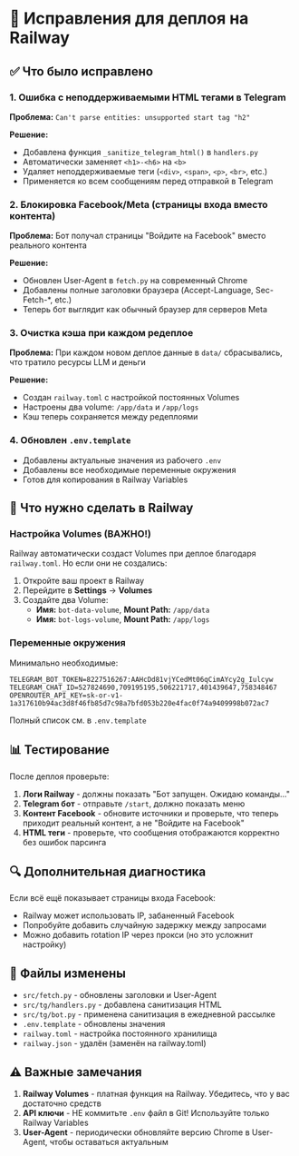 # 🔧 Исправления для деплоя на Railway

## ✅ Что было исправлено

### 1. **Ошибка с неподдерживаемыми HTML тегами в Telegram**
**Проблема:** `Can't parse entities: unsupported start tag "h2"`

**Решение:** 
- Добавлена функция `_sanitize_telegram_html()` в `handlers.py`
- Автоматически заменяет `<h1>-<h6>` на `<b>`
- Удаляет неподдерживаемые теги (`<div>`, `<span>`, `<p>`, `<br>`, etc.)
- Применяется ко всем сообщениям перед отправкой в Telegram

### 2. **Блокировка Facebook/Meta (страницы входа вместо контента)**
**Проблема:** Бот получал страницы "Войдите на Facebook" вместо реального контента

**Решение:**
- Обновлен User-Agent в `fetch.py` на современный Chrome
- Добавлены полные заголовки браузера (Accept-Language, Sec-Fetch-*, etc.)
- Теперь бот выглядит как обычный браузер для серверов Meta

### 3. **Очистка кэша при каждом редеплое**
**Проблема:** При каждом новом деплое данные в `data/` сбрасывались, что тратило ресурсы LLM и деньги

**Решение:**
- Создан `railway.toml` с настройкой постоянных Volumes
- Настроены два volume: `/app/data` и `/app/logs`
- Кэш теперь сохраняется между редеплоями

### 4. **Обновлен `.env.template`**
- Добавлены актуальные значения из рабочего `.env`
- Добавлены все необходимые переменные окружения
- Готов для копирования в Railway Variables

## 🚀 Что нужно сделать в Railway

### Настройка Volumes (ВАЖНО!)

Railway автоматически создаст Volumes при деплое благодаря `railway.toml`. Но если они не создались:

1. Откройте ваш проект в Railway
2. Перейдите в **Settings** → **Volumes**
3. Создайте два Volume:
   - **Имя:** `bot-data-volume`, **Mount Path:** `/app/data`
   - **Имя:** `bot-logs-volume`, **Mount Path:** `/app/logs`

### Переменные окружения

Минимально необходимые:
```
TELEGRAM_BOT_TOKEN=8227516267:AAHcDd81vjYCedMt06qCimAYcy2g_Iulcyw
TELEGRAM_CHAT_ID=527824690,709195195,506221717,401439647,758348467
OPENROUTER_API_KEY=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
```

Полный список см. в `.env.template`

## 📊 Тестирование

После деплоя проверьте:

1. **Логи Railway** - должны показать "Бот запущен. Ожидаю команды…"
2. **Telegram бот** - отправьте `/start`, должно показать меню
3. **Контент Facebook** - обновите источники и проверьте, что теперь приходит реальный контент, а не "Войдите на Facebook"
4. **HTML теги** - проверьте, что сообщения отображаются корректно без ошибок парсинга

## 🔍 Дополнительная диагностика

Если всё ещё показывает страницы входа Facebook:
- Railway может использовать IP, забаненный Facebook
- Попробуйте добавить случайную задержку между запросами
- Можно добавить rotation IP через прокси (но это усложнит настройку)

## 📝 Файлы изменены

- `src/fetch.py` - обновлены заголовки и User-Agent
- `src/tg/handlers.py` - добавлена санитизация HTML
- `src/tg/bot.py` - применена санитизация в ежедневной рассылке
- `.env.template` - обновлены значения
- `railway.toml` - настройка постоянного хранилища
- `railway.json` - удалён (заменён на railway.toml)

## ⚠️ Важные замечания

1. **Railway Volumes** - платная функция на Railway. Убедитесь, что у вас достаточно средств
2. **API ключи** - НЕ коммитьте `.env` файл в Git! Используйте только Railway Variables
3. **User-Agent** - периодически обновляйте версию Chrome в User-Agent, чтобы оставаться актуальным
